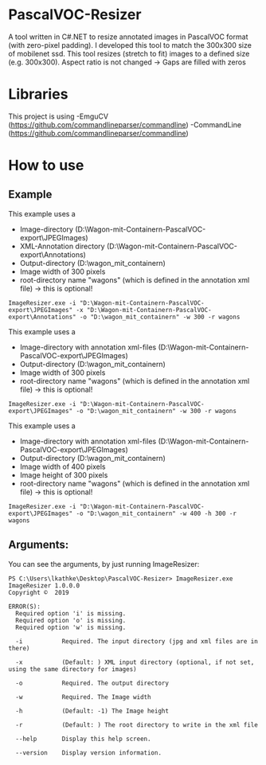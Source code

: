 # PascalVOC-Resizer
A tool written in C#.NET to resize annotated images in PascalVOC format (with zero-pixel padding).
I developed this tool to match the 300x300 size of mobilenet ssd. This tool resizes (stretch to fit) images to a defined size (e.g. 300x300). Aspect ratio is not changed -> Gaps are filled with zeros

# Libraries
This project is using
-EmguCV (https://github.com/commandlineparser/commandline)
-CommandLine (https://github.com/commandlineparser/commandline)

# How to use
## Example

This example uses a
- Image-directory (D:\Wagon-mit-Containern-PascalVOC-export\JPEGImages)
- XML-Annotation directory (D:\Wagon-mit-Containern-PascalVOC-export\Annotations)
- Output-directory (D:\wagon_mit_containern)
- Image width of 300 pixels
- root-directory name "wagons" (which is defined in the annotation xml file) -> this is optional!

```
ImageResizer.exe -i "D:\Wagon-mit-Containern-PascalVOC-export\JPEGImages" -x "D:\Wagon-mit-Containern-PascalVOC-export\Annotations" -o "D:\wagon_mit_containern" -w 300 -r wagons
```


This example uses a
- Image-directory with annotation xml-files (D:\Wagon-mit-Containern-PascalVOC-export\JPEGImages)
- Output-directory (D:\wagon_mit_containern)
- Image width of 300 pixels
- root-directory name "wagons" (which is defined in the annotation xml file) -> this is optional!

```
ImageResizer.exe -i "D:\Wagon-mit-Containern-PascalVOC-export\JPEGImages" -o "D:\wagon_mit_containern" -w 300 -r wagons
```

This example uses a
- Image-directory with annotation xml-files (D:\Wagon-mit-Containern-PascalVOC-export\JPEGImages)
- Output-directory (D:\wagon_mit_containern)
- Image width of 400 pixels
- Image height of 300 pixels
- root-directory name "wagons" (which is defined in the annotation xml file) -> this is optional!

```
ImageResizer.exe -i "D:\Wagon-mit-Containern-PascalVOC-export\JPEGImages" -o "D:\wagon_mit_containern" -w 400 -h 300 -r wagons
```

## Arguments:
You can see the arguments, by just running ImageResizer:

```
PS C:\Users\lkathke\Desktop\PascalVOC-Resizer> ImageResizer.exe
ImageResizer 1.0.0.0
Copyright ©  2019

ERROR(S):
  Required option 'i' is missing.
  Required option 'o' is missing.
  Required option 'w' is missing.

  -i           Required. The input directory (jpg and xml files are in there)

  -x           (Default: ) XML input directory (optional, if not set, using the same directory for images)

  -o           Required. The output directory

  -w           Required. The Image width

  -h           (Default: -1) The Image height

  -r           (Default: ) The root directory to write in the xml file

  --help       Display this help screen.

  --version    Display version information.
  ```
  
  
